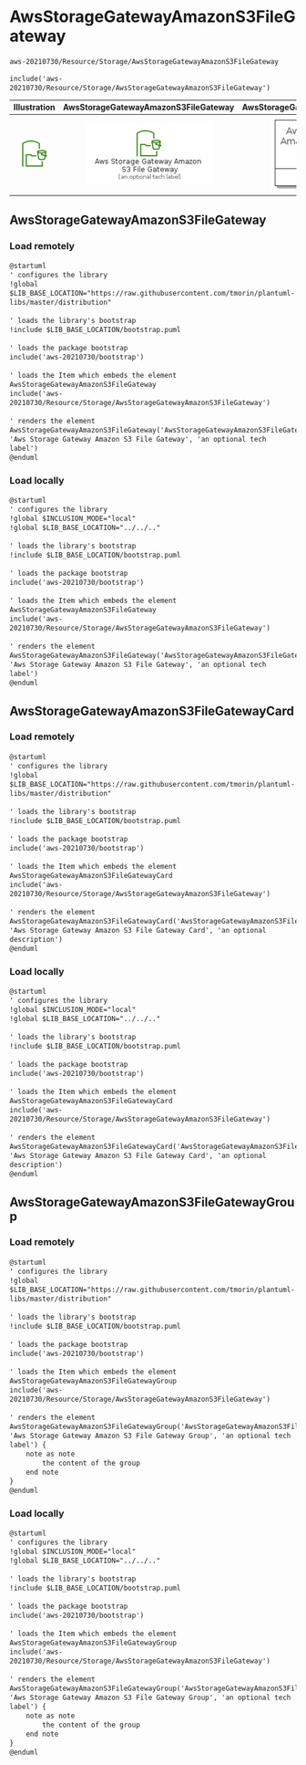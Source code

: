 # AwsStorageGatewayAmazonS3FileGateway


```text
aws-20210730/Resource/Storage/AwsStorageGatewayAmazonS3FileGateway
```

```text
include('aws-20210730/Resource/Storage/AwsStorageGatewayAmazonS3FileGateway')
```



| Illustration | AwsStorageGatewayAmazonS3FileGateway | AwsStorageGatewayAmazonS3FileGatewayCard | AwsStorageGatewayAmazonS3FileGatewayGroup |
| :---: | :---: | :---: | :---: |
| ![illustration for Illustration](../../../aws-20210730/Resource/Storage/AwsStorageGatewayAmazonS3FileGateway.png) | ![illustration for AwsStorageGatewayAmazonS3FileGateway](../../../aws-20210730/Resource/Storage/AwsStorageGatewayAmazonS3FileGateway.Local.png) | ![illustration for AwsStorageGatewayAmazonS3FileGatewayCard](../../../aws-20210730/Resource/Storage/AwsStorageGatewayAmazonS3FileGatewayCard.Local.png) | ![illustration for AwsStorageGatewayAmazonS3FileGatewayGroup](../../../aws-20210730/Resource/Storage/AwsStorageGatewayAmazonS3FileGatewayGroup.Local.png) |




## AwsStorageGatewayAmazonS3FileGateway

### Load remotely
```plantuml
@startuml
' configures the library
!global $LIB_BASE_LOCATION="https://raw.githubusercontent.com/tmorin/plantuml-libs/master/distribution"

' loads the library's bootstrap
!include $LIB_BASE_LOCATION/bootstrap.puml

' loads the package bootstrap
include('aws-20210730/bootstrap')

' loads the Item which embeds the element AwsStorageGatewayAmazonS3FileGateway
include('aws-20210730/Resource/Storage/AwsStorageGatewayAmazonS3FileGateway')

' renders the element
AwsStorageGatewayAmazonS3FileGateway('AwsStorageGatewayAmazonS3FileGateway', 'Aws Storage Gateway Amazon S3 File Gateway', 'an optional tech label')
@enduml
```

### Load locally
```plantuml
@startuml
' configures the library
!global $INCLUSION_MODE="local"
!global $LIB_BASE_LOCATION="../../.."

' loads the library's bootstrap
!include $LIB_BASE_LOCATION/bootstrap.puml

' loads the package bootstrap
include('aws-20210730/bootstrap')

' loads the Item which embeds the element AwsStorageGatewayAmazonS3FileGateway
include('aws-20210730/Resource/Storage/AwsStorageGatewayAmazonS3FileGateway')

' renders the element
AwsStorageGatewayAmazonS3FileGateway('AwsStorageGatewayAmazonS3FileGateway', 'Aws Storage Gateway Amazon S3 File Gateway', 'an optional tech label')
@enduml
```

## AwsStorageGatewayAmazonS3FileGatewayCard

### Load remotely
```plantuml
@startuml
' configures the library
!global $LIB_BASE_LOCATION="https://raw.githubusercontent.com/tmorin/plantuml-libs/master/distribution"

' loads the library's bootstrap
!include $LIB_BASE_LOCATION/bootstrap.puml

' loads the package bootstrap
include('aws-20210730/bootstrap')

' loads the Item which embeds the element AwsStorageGatewayAmazonS3FileGatewayCard
include('aws-20210730/Resource/Storage/AwsStorageGatewayAmazonS3FileGateway')

' renders the element
AwsStorageGatewayAmazonS3FileGatewayCard('AwsStorageGatewayAmazonS3FileGatewayCard', 'Aws Storage Gateway Amazon S3 File Gateway Card', 'an optional description')
@enduml
```

### Load locally
```plantuml
@startuml
' configures the library
!global $INCLUSION_MODE="local"
!global $LIB_BASE_LOCATION="../../.."

' loads the library's bootstrap
!include $LIB_BASE_LOCATION/bootstrap.puml

' loads the package bootstrap
include('aws-20210730/bootstrap')

' loads the Item which embeds the element AwsStorageGatewayAmazonS3FileGatewayCard
include('aws-20210730/Resource/Storage/AwsStorageGatewayAmazonS3FileGateway')

' renders the element
AwsStorageGatewayAmazonS3FileGatewayCard('AwsStorageGatewayAmazonS3FileGatewayCard', 'Aws Storage Gateway Amazon S3 File Gateway Card', 'an optional description')
@enduml
```

## AwsStorageGatewayAmazonS3FileGatewayGroup

### Load remotely
```plantuml
@startuml
' configures the library
!global $LIB_BASE_LOCATION="https://raw.githubusercontent.com/tmorin/plantuml-libs/master/distribution"

' loads the library's bootstrap
!include $LIB_BASE_LOCATION/bootstrap.puml

' loads the package bootstrap
include('aws-20210730/bootstrap')

' loads the Item which embeds the element AwsStorageGatewayAmazonS3FileGatewayGroup
include('aws-20210730/Resource/Storage/AwsStorageGatewayAmazonS3FileGateway')

' renders the element
AwsStorageGatewayAmazonS3FileGatewayGroup('AwsStorageGatewayAmazonS3FileGatewayGroup', 'Aws Storage Gateway Amazon S3 File Gateway Group', 'an optional tech label') {
    note as note
        the content of the group
    end note
}
@enduml
```

### Load locally
```plantuml
@startuml
' configures the library
!global $INCLUSION_MODE="local"
!global $LIB_BASE_LOCATION="../../.."

' loads the library's bootstrap
!include $LIB_BASE_LOCATION/bootstrap.puml

' loads the package bootstrap
include('aws-20210730/bootstrap')

' loads the Item which embeds the element AwsStorageGatewayAmazonS3FileGatewayGroup
include('aws-20210730/Resource/Storage/AwsStorageGatewayAmazonS3FileGateway')

' renders the element
AwsStorageGatewayAmazonS3FileGatewayGroup('AwsStorageGatewayAmazonS3FileGatewayGroup', 'Aws Storage Gateway Amazon S3 File Gateway Group', 'an optional tech label') {
    note as note
        the content of the group
    end note
}
@enduml
```

